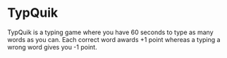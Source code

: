 # TypQuik
TypQuik is a typing game where you have 60 seconds to type as many words as you can. Each correct word awards +1 point whereas a typing a wrong word gives you -1 point.
